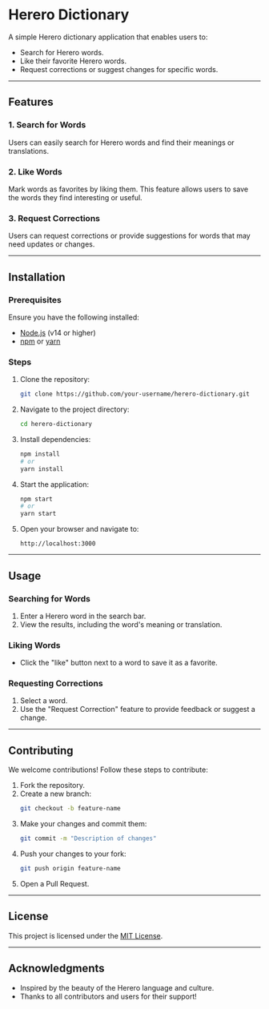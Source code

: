# Herero Dictionary

A simple Herero dictionary application that enables users to:
- Search for Herero words.
- Like their favorite Herero words.
- Request corrections or suggest changes for specific words.

---

## Features

### 1. **Search for Words**
Users can easily search for Herero words and find their meanings or translations.

### 2. **Like Words**
Mark words as favorites by liking them. This feature allows users to save the words they find interesting or useful.

### 3. **Request Corrections**
Users can request corrections or provide suggestions for words that may need updates or changes.

---

## Installation

### Prerequisites
Ensure you have the following installed:
- [Node.js](https://nodejs.org/) (v14 or higher)
- [npm](https://www.npmjs.com/) or [yarn](https://yarnpkg.com/)

### Steps

1. Clone the repository:
   ```bash
   git clone https://github.com/your-username/herero-dictionary.git
   ```

2. Navigate to the project directory:
   ```bash
   cd herero-dictionary
   ```

3. Install dependencies:
   ```bash
   npm install
   # or
   yarn install
   ```

4. Start the application:
   ```bash
   npm start
   # or
   yarn start
   ```

5. Open your browser and navigate to:
   ```
   http://localhost:3000
   ```

---

## Usage

### Searching for Words
1. Enter a Herero word in the search bar.
2. View the results, including the word's meaning or translation.

### Liking Words
- Click the "like" button next to a word to save it as a favorite.

### Requesting Corrections
1. Select a word.
2. Use the "Request Correction" feature to provide feedback or suggest a change.

---

## Contributing

We welcome contributions! Follow these steps to contribute:

1. Fork the repository.
2. Create a new branch:
   ```bash
   git checkout -b feature-name
   ```
3. Make your changes and commit them:
   ```bash
   git commit -m "Description of changes"
   ```
4. Push your changes to your fork:
   ```bash
   git push origin feature-name
   ```
5. Open a Pull Request.

---

## License

This project is licensed under the [MIT License](LICENSE).

---

## Acknowledgments
- Inspired by the beauty of the Herero language and culture.
- Thanks to all contributors and users for their support!
